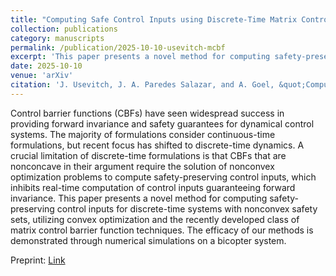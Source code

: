 ```yaml
---
title: "Computing Safe Control Inputs using Discrete-Time Matrix Control Barrier Functions via Convex Optimization"
collection: publications
category: manuscripts
permalink: /publication/2025-10-10-usevitch-mcbf
excerpt: 'This paper presents a novel method for computing safety-preserving control inputs for discrete-time systems with nonconvex safety sets, utilizing convex optimization and the recently developed class of matrix control barrier function techniques.'
date: 2025-10-10
venue: 'arXiv'
citation: 'J. Usevitch, J. A. Paredes Salazar, and A. Goel, &quot;Computing safe control inputs using discrete-time matrix control barrier functions via convex optimization,&quot; <i>arXiv preprint arXiv:2510.09925</i>.'
---
```


Control barrier functions (CBFs) have seen widespread success in providing forward invariance and safety guarantees for dynamical control systems. The majority of formulations consider continuous-time formulations, but recent focus has shifted to discrete-time dynamics. A crucial limitation of discrete-time formulations is that CBFs that are nonconcave in their argument require the solution of nonconvex optimization problems to compute safety-preserving control inputs, which inhibits real-time computation of control inputs guaranteeing forward invariance. This paper presents a novel method for computing safety-preserving control inputs for discrete-time systems with nonconvex safety sets, utilizing convex optimization and the recently developed class of matrix control barrier function techniques. The efficacy of our methods is demonstrated through numerical simulations on a bicopter system.

Preprint: <a href = "https://arxiv.org/pdf/2510.09925"> Link </a>